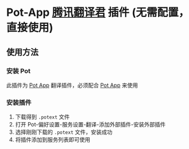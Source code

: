 # Pot-App [腾讯翻译君](https://fanyi.qq.com/) 插件 (无需配置，直接使用)

## 使用方法

### 安装 Pot

此插件为 [Pot App](https://github.com/pot-app/pot-desktop) 翻译插件，必须配合 [Pot App](https://github.com/pot-app/pot-desktop) 来使用

### 安装插件

1. 下载得到 `.potext` 文件
2. 打开 Pot-偏好设置-服务设置-翻译-添加外部插件-安装外部插件
3. 选择刚刚下载的 `.potext` 文件，安装成功
4. 将插件添加到服务列表即可使用
